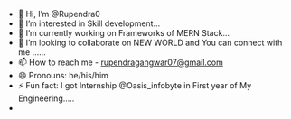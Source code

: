 - 👋 Hi, I’m @Rupendra0
- 👀 I’m interested in Skill development...
- 🌱 I’m currently working on Frameworks of MERN Stack...
- 💞️ I’m looking to collaborate on NEW WORLD and You can connect with me ......
- 📫 How to reach me - rupendragangwar07@gmail.com
- 😄 Pronouns: he/his/him
- ⚡ Fun fact: I got Internship @Oasis_infobyte in First year of My Engineering.....
- 
<!---
Rupendra0/Rupendra0 is a ✨ special ✨ repository because its `README.md` (this file) appears on your GitHub profile.
You can click the Preview link to take a look at your changes.
--->
